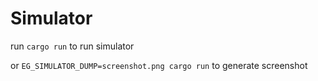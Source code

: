 # Simulator

run `cargo run` to run simulator

or `EG_SIMULATOR_DUMP=screenshot.png cargo run` to generate screenshot
